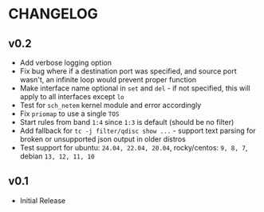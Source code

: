 # CHANGELOG

## v0.2

* Add verbose logging option
* Fix bug where if a destination port was specified, and source port wasn't, an infinite loop would prevent proper function
* Make interface name optional in `set` and `del` - if not specified, this will apply to all interfaces except `lo`
* Test for `sch_netem` kernel module and error accordingly
* Fix `priomap` to use a single `TOS`
* Start rules from band `1:4` since `1:3` is default (should be no filter)
* Add fallback for `tc -j filter/qdisc show ...` - support text parsing for broken or unsupported json output in older distros
* Test support for ubuntu: `24.04, 22.04, 20.04`, rocky/centos: `9, 8, 7`, debian `13, 12, 11, 10`

## v0.1

* Initial Release
